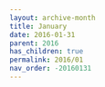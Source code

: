 ```yaml
---
layout: archive-month
title: January
date: 2016-01-31
parent: 2016
has_children: true
permalink: 2016/01
nav_order: -20160131
---
```

